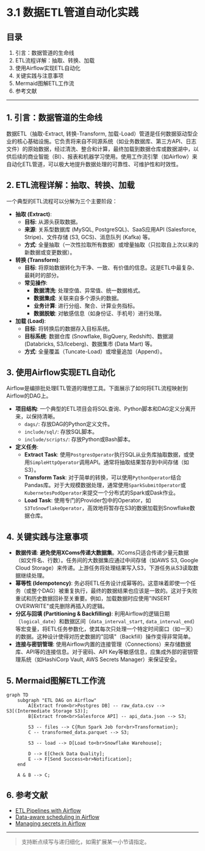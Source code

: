 # 3.1 数据ETL管道自动化实践

## 目录
1. 引言：数据管道的生命线
2. ETL流程详解：抽取、转换、加载
3. 使用Airflow实现ETL自动化
4. 关键实践与注意事项
5. Mermaid图解ETL工作流
6. 参考文献

---

## 1. 引言：数据管道的生命线
数据ETL（抽取-Extract, 转换-Transform, 加载-Load）管道是任何数据驱动型企业的核心基础设施。它负责将来自不同源系统（如业务数据库、第三方API、日志文件）的原始数据，经过清洗、整合和计算，最终加载到数据仓库或数据湖中，以供后续的商业智能（BI）、报表和机器学习使用。使用工作流引擎（如Airflow）来自动化ETL管道，可以极大地提升数据处理的可靠性、可维护性和时效性。

## 2. ETL流程详解：抽取、转换、加载
一个典型的ETL流程可以分解为三个主要阶段：
- **抽取 (Extract)**:
    - **目标**: 从源头获取数据。
    - **来源**: 关系型数据库 (MySQL, PostgreSQL)、SaaS应用API (Salesforce, Stripe)、文件存储 (S3, GCS)、消息队列 (Kafka) 等。
    - **方式**: 全量抽取（一次性拉取所有数据）或增量抽取（只拉取自上次以来的新数据或变更数据）。
- **转换 (Transform)**:
    - **目标**: 将原始数据转化为干净、一致、有价值的信息。这是ETL中最复杂、最耗时的部分。
    - **常见操作**:
        - **数据清洗**: 处理空值、异常值、统一数据格式。
        - **数据集成**: 关联来自多个源头的数据。
        - **业务计算**: 进行分组、聚合、计算业务指标。
        - **数据脱敏**: 对敏感信息（如身份证、手机号）进行处理。
- **加载 (Load)**:
    - **目标**: 将转换后的数据存入目标系统。
    - **目标系统**: 数据仓库 (Snowflake, BigQuery, Redshift)、数据湖 (Databricks, S3/Iceberg)、数据集市 (Data Mart) 等。
    - **方式**: 全量覆盖（Tuncate-Load）或增量追加（Append）。

## 3. 使用Airflow实现ETL自动化
Airflow是编排批处理ETL管道的理想工具。下面展示了如何将ETL流程映射到Airflow的DAG上。
- **项目结构**: 一个典型的ETL项目会将SQL查询、Python脚本和DAG定义分离开来，以保持清晰。
    - `dags/`: 存放DAG的Python定义文件。
    - `include/sql/`: 存放SQL脚本。
    - `include/scripts/`: 存放Python或Bash脚本。
- **定义任务**:
    - **Extract Task**: 使用`PostgresOperator`执行SQL从业务库抽取数据，或使用`SimpleHttpOperator`调用API。通常将抽取结果暂存到中间存储（如S3）。
    - **Transform Task**: 对于简单的转换，可以使用`PythonOperator`结合Pandas库。对于大规模数据处理，通常使用`SparkSubmitOperator`或`KubernetesPodOperator`来提交一个分布式的Spark或Dask作业。
    - **Load Task**: 使用专门的Provider包中的Operator，如`S3ToSnowflakeOperator`，高效地将暂存在S3的数据加载到Snowflake数据仓库。

## 4. 关键实践与注意事项
- **数据传递**: **避免使用XComs传递大数据集**。XComs只适合传递少量元数据（如文件名、行数）。任务间的大数据集应通过中间存储（如AWS S3, Google Cloud Storage）来传递。上游任务将处理结果写入S3，下游任务从S3读取数据继续处理。
- **幂等性 (Idempotency)**: 务必将ETL任务设计成幂等的。这意味着即使一个任务（或整个DAG）被重复执行，最终的数据结果也应该是一致的。这对于失败重试和历史数据回补至关重要。例如，加载数据时应使用"INSERT OVERWRITE"或先删除再插入的逻辑。
- **分区与回填 (Partitioning & Backfilling)**: 利用Airflow的逻辑日期（`logical_date`）和数据区间（`data_interval_start`, `data_interval_end`）等宏变量，将ETL任务参数化，使其每次只处理一个特定时间窗口（如一天）的数据。这种设计使得对历史数据的"回填"（Backfill）操作变得非常简单。
- **连接与密钥管理**: 使用Airflow内置的连接管理（Connections）来存储数据库、API等的连接信息。对于密码、API Key等敏感信息，应集成外部的密钥管理系统（如HashiCorp Vault, AWS Secrets Manager）来保证安全。

## 5. Mermaid图解ETL工作流
```mermaid
graph TD
    subgraph "ETL DAG on Airflow"
        A[Extract from<br>Postgres DB] -- raw_data.csv --> S3[(Intermediate Storage S3)];
        B[Extract from<br>Salesforce API] -- api_data.json --> S3;
        
        S3 -- files --> C{Run Spark Job for<br>Transformation};
        C -- transformed_data.parquet --> S3;
        
        S3 -- load --> D[Load to<br>Snowflake Warehouse];
        
        D --> E[Check Data Quality];
        E --> F[Send Success<br>Notification];
    end
    
    A & B --> C;
```

## 6. 参考文献
- [ETL Pipelines with Airflow](https://www.astronomer.io/guides/etl-pipelines-with-airflow/)
- [Data-aware scheduling in Airflow](https://airflow.apache.org/docs/apache-airflow/stable/core-concepts/scheduling-and-triggers.html#data-aware-scheduling)
- [Managing secrets in Airflow](https://airflow.apache.org/docs/apache-airflow/stable/security/secrets/index.html)

---
> 支持断点续写与递归细化，如需扩展某一小节请指定。 